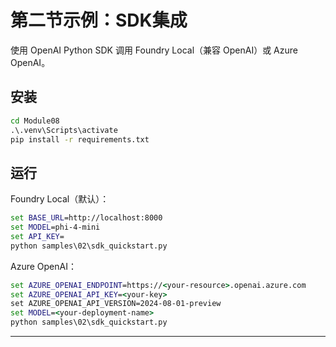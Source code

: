 <!--
CO_OP_TRANSLATOR_METADATA:
{
  "original_hash": "bf711f77cca7c5500e22ff5c032016f1",
  "translation_date": "2025-09-22T11:49:30+00:00",
  "source_file": "Module08/samples/02/README.md",
  "language_code": "zh"
}
-->
# 第二节示例：SDK集成

使用 OpenAI Python SDK 调用 Foundry Local（兼容 OpenAI）或 Azure OpenAI。

## 安装
```cmd
cd Module08
.\.venv\Scripts\activate
pip install -r requirements.txt
```

## 运行
Foundry Local（默认）：
```cmd
set BASE_URL=http://localhost:8000
set MODEL=phi-4-mini
set API_KEY=
python samples\02\sdk_quickstart.py
```

Azure OpenAI：
```cmd
set AZURE_OPENAI_ENDPOINT=https://<your-resource>.openai.azure.com
set AZURE_OPENAI_API_KEY=<your-key>
set AZURE_OPENAI_API_VERSION=2024-08-01-preview
set MODEL=<your-deployment-name>
python samples\02\sdk_quickstart.py
```

---

